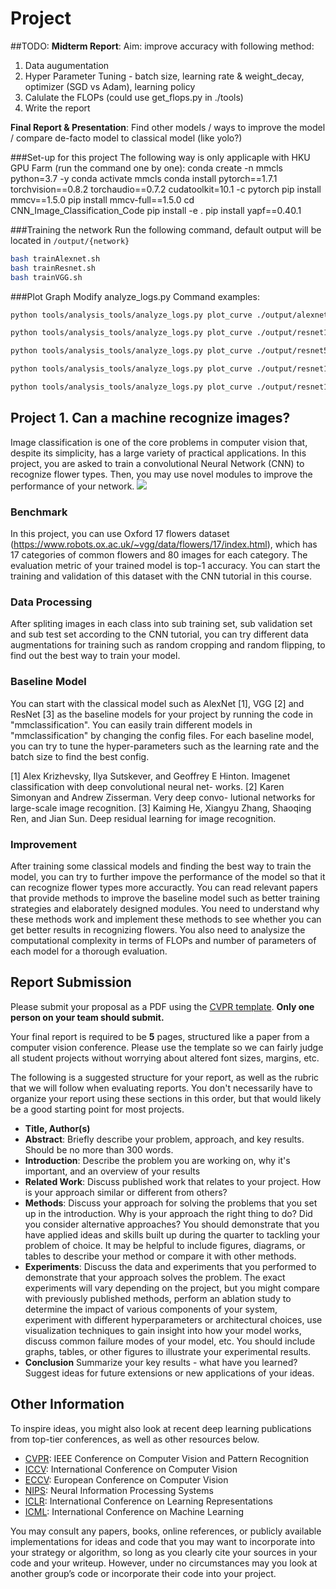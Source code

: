 # Project

##TODO:
**Midterm Report**:
Aim: improve accuracy with following method:

1. Data augumentation
2. Hyper Parameter Tuning - batch size, learning rate & weight_decay, optimizer (SGD vs Adam), learning policy
3. Calulate the FLOPs (could use get_flops.py in ./tools)
4. Write the report

**Final Report & Presentation**:
Find other models / ways to improve the model / compare de-facto model to classical model (like yolo?)

###Set-up for this project
The following way is only applicaple with HKU GPU Farm (run the command one by one):
conda create -n mmcls python=3.7 -y
conda activate mmcls
conda install pytorch\==1.7.1 torchvision\==0.8.2 torchaudio\==0.7.2 cudatoolkit=10.1 -c pytorch
pip install mmcv\==1.5.0
pip install mmcv-full\==1.5.0
cd CNN_Image_Classification_Code
pip install -e .
pip install yapf\==0.40.1

###Training the network
Run the following command, default output will be located in `/output/{network}`

```bash
bash trainAlexnet.sh
bash trainResnet.sh
bash trainVGG.sh
```

###Plot Graph
Modify analyze_logs.py
Command examples:

```bash
python tools/analysis_tools/analyze_logs.py plot_curve ./output/alexnet/20240308_171954.log.json  ./output/alexnet/20240308_172216.log.json ./output/alexnet/20240308_172433.log.json ./output/alexnet/20240308_172651.log.json --keys accuracy_top-1 --legend lr=0.1 lr=0.01 lr=0.001 lr=0.0001 --title 'AlexNet in 10 Epochs'

python tools/analysis_tools/analyze_logs.py plot_curve ./output/resnet18/20240308_172015.log.json  ./output/resnet18/20240308_172219.log.json ./output/resnet18/20240308_172420.log.json ./output/resnet18/20240308_172621.log.json --keys accuracy_top-1 --legend lr=0.1 lr=0.01 lr=0.001 lr=0.0001 --title 'ResNet18 in 10 Epochs'

python tools/analysis_tools/analyze_logs.py plot_curve ./output/resnet50/20240308_172822.log.json  ./output/resnet50/20240308_173027.log.json ./output/resnet50/20240308_173234.log.json ./output/resnet50/20240308_173441.log.json --keys accuracy_top-1 --legend lr=0.1 lr=0.01 lr=0.001 lr=0.0001 --title 'ResNet50 in 10 Epochs'

python tools/analysis_tools/analyze_logs.py plot_curve ./output/resnet101/20240308_173647.log.json  ./output/resnet101/20240308_173911.log.json ./output/resnet101/20240308_174135.log.json ./output/resnet101/20240308_174359.log.json --keys accuracy_top-1 --legend lr=0.1 lr=0.01 lr=0.001 lr=0.0001 --title 'ResNet101 in 10 Epochs'

python tools/analysis_tools/analyze_logs.py plot_curve ./output/resnet152/20240308_174622.log.json  ./output/resnet152/20240308_181431.log.json ./output/resnet152/20240308_174937.log.json ./output/resnet152/20240308_175245.log.json --keys accuracy_top-1 --legend lr=0.1 lr=0.01 lr=0.001 lr=0.0001 --title 'ResNet152 in 10 Epochs'
```

## Project 1. Can a machine recognize images?

Image classification is one of the core problems in computer vision that, despite its simplicity, has a large variety of practical applications. In this project, you are asked to train a convolutional Neural Network (CNN) to recognize flower types. Then, you may use novel modules to improve the performance of your network.
![](https://i.imgur.com/AKDQbxN.jpg)

### Benchmark

In this project, you can use Oxford 17 flowers dataset (https://www.robots.ox.ac.uk/~vgg/data/flowers/17/index.html), which has 17 categories of common flowers and 80 images for each category. The evaluation metric of your trained model is top-1 accuracy. You can start the training and validation of this dataset with the CNN tutorial in this course.

### Data Processing

After spliting images in each class into sub training set, sub validation set and sub test set according to the CNN tutorial, you can try different data augmentations for training such as random cropping and random flipping, to find out the best way to train your model.

### Baseline Model

You can start with the classical model such as AlexNet [1], VGG [2] and ResNet [3] as the baseline models for your project by running the code in "mmclassification". You can easily train different models in "mmclassification" by changing the config files. For each baseline model, you can try to tune the hyper-parameters such as the learning rate and the batch size to find the best config.

[1] Alex Krizhevsky, Ilya Sutskever, and Geoffrey E Hinton. Imagenet classification with deep convolutional neural net- works.
[2] Karen Simonyan and Andrew Zisserman. Very deep convo- lutional networks for large-scale image recognition.
[3] Kaiming He, Xiangyu Zhang, Shaoqing Ren, and Jian Sun. Deep residual learning for image recognition.

### Improvement

After training some classical models and finding the best way to train the model, you can try to further impove the performance of the model so that it can recognize flower types more accuractly. You can read relevant papers that provide methods to improve the baseline model such as better training strategies and elaborately designed modules. You need to understand why these methods work and implement these methods to see whether you can get better results in recognizing flowers. You also need to analysize the computational complexity in terms of FLOPs and number of parameters of each model for a thorough evaluation.

## Report Submission

Please submit your proposal as a PDF using the [CVPR template](http://cvpr2021.thecvf.com/sites/default/files/2020-09/cvpr2021AuthorKit_2.zip). **Only one person on your team should submit.**

Your final report is required to be **5** pages, structured like a paper from a computer vision conference. Please use the template so we can fairly judge all student projects without worrying about altered font sizes, margins, etc.

The following is a suggested structure for your report, as well as the rubric that we will follow when evaluating reports. You don't necessarily have to organize your report using these sections in this order, but that would likely be a good starting point for most projects.

- **Title, Author(s)**
- **Abstract**: Briefly describe your problem, approach, and key results. Should be no more than 300 words.
- **Introduction**: Describe the problem you are working on, why it's important, and an overview of your results
- **Related Work**: Discuss published work that relates to your project. How is your approach similar or different from others?
- **Methods**: Discuss your approach for solving the problems that you set up in the introduction. Why is your approach the right thing to do? Did you consider alternative approaches? You should demonstrate that you have applied ideas and skills built up during the quarter to tackling your problem of choice. It may be helpful to include figures, diagrams, or tables to describe your method or compare it with other methods.
- **Experiments**: Discuss the data and experiments that you performed to demonstrate that your approach solves the problem. The exact experiments will vary depending on the project, but you might compare with previously published methods, perform an ablation study to determine the impact of various components of your system, experiment with different hyperparameters or architectural choices, use visualization techniques to gain insight into how your model works, discuss common failure modes of your model, etc. You should include graphs, tables, or other figures to illustrate your experimental results.
- **Conclusion** Summarize your key results - what have you learned? Suggest ideas for future extensions or new applications of your ideas.

## Other Information

To inspire ideas, you might also look at recent deep learning publications from top-tier conferences, as well as other resources below.

- [CVPR](http://openaccess.thecvf.com/CVPR2021): IEEE Conference on Computer Vision and Pattern Recognition
- [ICCV](http://openaccess.thecvf.com/ICCV2021): International Conference on Computer Vision
- [ECCV](http://openaccess.thecvf.com/ECCV2020): European Conference on Computer Vision
- [NIPS](https://papers.nips.cc/): Neural Information Processing Systems
- [ICLR](https://openreview.net/group?id=ICLR.cc/2022/Conference): International Conference on Learning Representations
- [ICML](https://icml.cc/Conferences/2021/Schedule?type=Poster): International Conference on Machine Learning

You may consult any papers, books, online references, or publicly available implementations for ideas and code that you may want to incorporate into your strategy or algorithm, so long as you clearly cite your sources in your code and your writeup. However, under no circumstances may you look at another group’s code or incorporate their code into your project.
